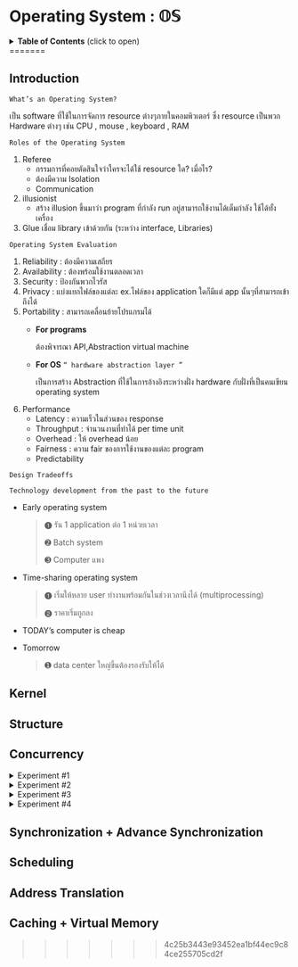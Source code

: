 # Operating System : 𝕆𝕊
<details>
<summary><b>Table of Contents</b> (click to open)</summary>
<!-- MarkdownTOC -->
    
1. [Introduction](#Introduction)
2. [Kernel](#Kernel)
3. [Structure](#Structure)
4. [Concurrency](#Concurrency)
5. [Synchronization + Advance Synchronization](#synchronization--advance-synchronization)
6. [Scheduling](#Scheduling)
7. [Address Translation](#address-translation)  
8. [Caching + Virtual Memory](#caching--virtual-memory)

<!-- /MarkdownTOC -->
<<<<<<< HEAD
</details>
=======
</details>

## Introduction

```
What’s an Operating System?
```

เป็น software ที่ใช้ในการจัดการ resource ต่างๆภายในคอมพิวเตอร์ ซึ่ง resource เป็นพวก Hardware ต่างๆ เช่น CPU , mouse , keyboard , RAM

```
Roles of the Operating System
```

1. Referee
    - กรรมการที่คอยตัดสินใจว่าใครจะได้ใช้ resource ใด? เมื่อไร?
    - ต้องมีความ Isolation
    - Communication
2. illusionist
    - สร้าง illusion ขึ้นมาว่า program ที่กำลัง run อยู่สามารถใช้งานได้เต็มกำลัง ใช้ได้ทั้งเครื่อง
3. Glue เชื่อม library เข้าด้วยกัน (ระหว่าง interface, Libraries)

```
Operating System Evaluation
```

1.	Reliability : ต้องมีความเสถียร
2.	Availability : ต้องพร้อมใช้งานตลอดเวลา
3.	Security : ป้องกันพวกไวรัส
4.	Privacy : แบ่งแยกไฟล์ของแต่ละ ex.ไฟล์ของ application ใดก็มีแต่ app นั้นๆที่สามารถเข้าถึงได้
5.	Portability : สามารถเคลื่อนย้ายโปรแกรมได้
    - **For programs**
    
       ต้องพิจารณา API,Abstraction virtual machine
       
    - **For OS**    ``` “ hardware abstraction layer ” ```
    
       เป็นการสร้าง Abstraction ที่ใช้ในการอ้างอิงระหว่างฝั่ง hardware กับฝั่งที่เป็นคนเขียน operating system
6.	Performance
    - Latency : ความเร็วในส่วนของ response
    - Throughput : จำนวนงานที่ทำได้ per time unit
    - Overhead : ให้ overhead น้อย
    - Fairness : ความ fair ของการใช้งานของแต่ละ program
    - Predictability

```
Design Tradeoffs
```

```
Technology development from the past to the future
```

- Early operating system
    > ➊ รัน 1 application ต่อ 1 หน่วยเวลา
    > 
    > ➋ Batch system
    > 
    > ➌ Computer แพง

- Time-sharing operating system
    > ➊ เริ่มให้หลาย user ทำงานพร้อมกันในช่วงเวลานึงได้ (multiprocessing)
    >
    > ➋ ราคาเริ่มถูกลง

- TODAY’s computer is cheap

- Tomorrow
    > ➊ data center ใหญ่ขึ้นต้องรองรับให้ได้

## Kernel

## Structure

## Concurrency

<details>
<summary>Experiment #1</summary>

```C#
// simple thread - test order
using System;
using System.Threading;

namespace Lab_OS_Concurrency
{
    class Program
    {
        static void TestThread1()
        {
            for(int i = 0; i < 100; i++)
                Console.WriteLine("Thread# 1 i = {0}",i);
        }
        static void TestThread2()
        {
            for(int i = 0; i < 100; i++)
                Console.WriteLine("Thread# 2 i = {0}",i);
        }
        static void Main(string[] args)
        {
            Thread th1 = new Thread(TestThread1);
            Thread th2 = new Thread(TestThread2);
            th1.Start();
            th2.Start();
        }
    }
}
```
</details>


<details>
<summary>Experiment #2</summary>

```C#
// test resource sharing
using System;
using System.Threading;

namespace Lab_OS_Concurrency01
{
    class Program
    {
        static int resource = 10000;
        static void TestThread1()
        {
            Console.WriteLine("Thread# 1 i = {0}",resource);
        }
        static void TestThread2()
        {
            Console.WriteLine("Thread# 2 i = {0}",resource);
        }
        static void Main(string[] args)
        {
            Thread th1 = new Thread(TestThread1);
            Thread th2 = new Thread(TestThread2);
            th1.Start();
            th2.Start();
        }
    }
}
```
</details>


<details>
<summary>Experiment #3</summary>

```C#
// test pause a thread
using System;
using System.Threading;

namespace Lab_OS_Concurrency02
{
    class Program
    {
        static int resource = 10000;
        static void TestThread1()
        {
            resource = 55555;
        }
        static void Main(string[] args)
        {
            Thread th1 = new Thread(TestThread1);
            th1.Start();
            //Thread.Sleep(10);
            Console.WriteLine("resource = {0}",resource);
        }
    }
}
```
    

```C#
// test pause 2
using System;
using System.Threading;

namespace Lab_OS_Concurrency01
{
    class Program
    {
        static int resource = 10000;
        static void TestThread1()
        {
            for(int i = 0; i < 45555; i++)
            {
                resource++;
                Console.Write(".");
            }
        }
        static void Main(string[] args)
        {
            Thread th1 = new Thread(TestThread1);
            th1.Start();
            Thread.Sleep(10);
            Console.WriteLine("resource = {0}",resource);
        }
    }
}
```
    
</details>


<details>
<summary>Experiment #4</summary>

```C#
// test pause 2
using System;
using System.Threading;

namespace Lab_OS_Concurrency01
{
    class Program
    {
        static int resource = 10000;
        static void TestThread1()
        {
            for(int i = 0; i < 45555; i++)
            {
                resource++;
                Console.Write(".");
            }
        }
        static void Main(string[] args)
        {
            Thread th1 = new Thread(TestThread1);
            th1.Start();
            //Thread.Sleep(10);
            th1.Join();
            Console.WriteLine("resource = {0}",resource);
        }
    }
}
```
</details>
    
## Synchronization + Advance Synchronization
    
## Scheduling

## Address Translation

## Caching + Virtual Memory
>>>>>>> 4c25b3443e93452ea1bf44ec9c84ce255705cd2f

